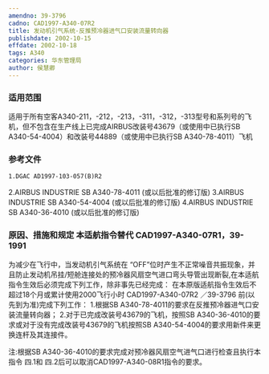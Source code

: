 ```yaml
---
amendno: 39-3796
cadno: CAD1997-A340-07R2
title: 发动机引气系统-反推预冷器进气口安装流量转向器
publishdate: 2002-10-15
effdate: 2002-10-18
tags: A340
categories: 华东管理局
author: 侯慧卿
---
```


### 适用范围 
适用于所有空客A340-211，-212，-213，-311，-312，-313型号和系列号的飞机，但不包含在生产线上已完成AIRBUS改装号43679（或使用中已执行SB A340-54-4004）和改装号44889（或使用中已执行SB A340-78-4011）飞机

### 参考文件
    1.DGAC AD1997-103-057(B)R2 
2.AIRBUS
 INDUSTRIE SB A340-78-4011 (或以后批准的修订版) 
3.AIRBUS
 INDUSTRIE SB A340-54-4004 (或以后批准的修订版) 
4.AIRBUS
 INDUSTRIE SB A340-36-4010 (或以后批准的修订版) 


### 原因、措施和规定 本适航指令替代 CAD1997-A340-07R1，39-1991 
为减少在飞行中，当发动机引气系统在 “OFF”位时产生不正常噪音共振现象，并且防止发动机吊挂/短舱连接处的预冷器风扇空气进口弯头导管出现断裂,在本适航指令生效后必须完成下列工作，除非事先已经完成： 
    在本原版适航指令生效后不超过18个月或累计使用2000飞行小时
       CAD1997-A340-07R2   ／39-3796 
前(以先到为准)完成下列工作： 
    1.根据SB A340-78-4011的要求在反推预冷器进气口安装流量转向器； 
    2.对于已完成改装号43679的飞机，按照SB A340-36-4010的要求或对于没有完成改装号43679的飞机按照SB A340-54-4004的要求用新件来更换连杆及其连接件。 

注:根据SB A340-36-4010的要求完成对预冷器风扇空气进气口进行检查且执行本指令
四.1和
四.2后可以取消CAD1997-A340-08R1指令的要求。
